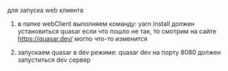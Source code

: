 для запуска web клиента
1) в папке webClient выполняем команду: yarn install
должен установиться quasar
если что пошло не так, то смотрим на сайте https://quasar.dev/
могло что-то изменится

2) запускаем quasar в dev режиме: quasar dev
на порту 8080 должен запуститься dev сервер
